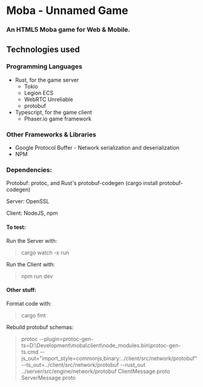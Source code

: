 # Moba - Unnamed Game

### An HTML5 Moba game for Web & Mobile.

## Technologies used 

### Programming Languages 
- Rust, for the game server
  - Tokio
  - Legion ECS
  - WebRTC Unreliable
  - protobuf
- Typescript, for the game client
  - Phaser.io game framework

### Other Frameworks & Libraries
- Google Protocol Buffer - Network serialization and deserialization
- NPM

### Dependencies:

Protobuf: protoc, and Rust's protobuf-codegen (cargo install protobuf-codegen)

Server: OpenSSL 

Client: NodeJS, npm

#### To test:

Run the Server with:

> cargo watch -x run

Run the Client with:

> npm run dev

#### Other stuff:

Format code with:
> cargo fmt

Rebuild protobuf schemas:
> protoc --plugin=protoc-gen-ts=D:\Development\moba\client\node_modules\.bin\protoc-gen-ts.cmd --js_out="import_style=commonjs,binary:../client/src/network/protobuf" --ts_out=../client/src/network/protobuf --rust_out ../server/src/engine/network/protobuf ClientMessage.proto ServerMessage.proto